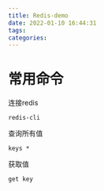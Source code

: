 ```yaml
---
title: Redis-demo
date: 2022-01-10 16:44:31
tags:
categories:
---
```




# 常用命令

连接redis

```
redis-cli
```



查询所有值

```
keys *
```



获取值

```
get key
```









